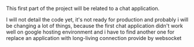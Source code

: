 This first part of the project will be related to a chat application.

I will not detail the code yet, it's not ready for production and probably i will be changing a lot of things, because the first chat application didn't work well on google hosting environment and i have to find another one for replace an application with long-living connection provide by websocket
